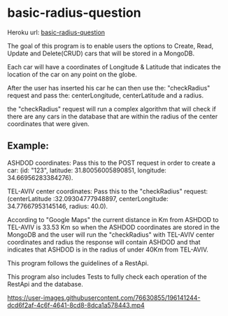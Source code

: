 # basic-radius-question

Heroku url: <a href="https://basic-question.herokuapp.com/swagger-ui.html/">basic-radius-question</a>

The goal of this program is to enable users the options to Create, Read, Update and Delete(CRUD) cars that will be stored in a MongoDB.

Each car will have a coordinates of Longitude & Latitude that indicates the location of the car on any point on the globe.

After the user has inserted his car he can then use the: "checkRadius" request and pass the: centerLongitude, centerLatitude and a radius.

the "checkRadius" request will run a complex algorithm that will check if there are any cars in the database that are within the radius of the center coordinates that were given.

## Example:
ASHDOD coordinates:
Pass this to the POST request in order to create a car: (id: "123", latitude: 31.80056005890851, longitude: 34.66956283384276).

TEL-AVIV center coordinates:
Pass this to the "checkRadius" request: (centerLatitude :32.09304777948897, centerLongitude: 34.77667953145146, radius: 40.0).

According to "Google Maps" the current distance in Km from ASHDOD to TEL-AVIV is 33.53 Km so when the ASHDOD coordinates are stored in the MongoDB and the user will run
the "checkRadius" with TEL-AVIV center coordinates and radius the response will contain ASHDOD and that indicates that ASHDOD is in the radius of 
under 40Km from TEL-AVIV.

This program follows the guidelines of a RestApi.

This program also includes Tests to fully check each operation of the RestApi and the database.

https://user-images.githubusercontent.com/76630855/196141244-dcd6f2af-4c6f-4641-8cd8-8dca1a578443.mp4
